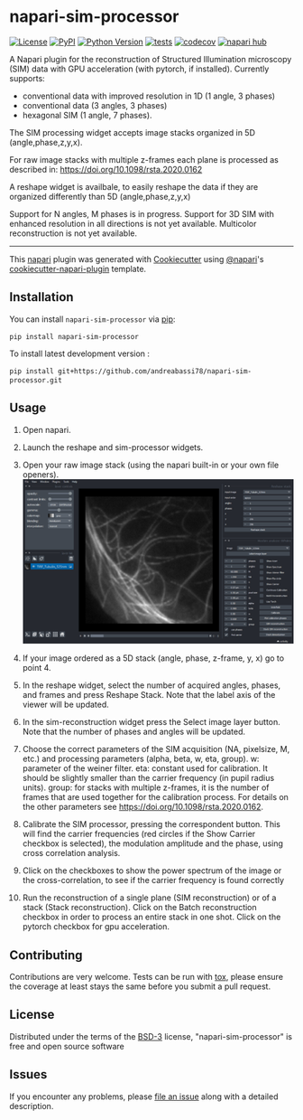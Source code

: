 # napari-sim-processor

[![License](https://img.shields.io/pypi/l/napari-sim-processor.svg?color=green)](https://github.com/andreabassi78/napari-sim-processor/raw/main/LICENSE)
[![PyPI](https://img.shields.io/pypi/v/napari-sim-processor.svg?color=green)](https://pypi.org/project/napari-sim-processor)
[![Python Version](https://img.shields.io/pypi/pyversions/napari-sim-processor.svg?color=green)](https://python.org)
[![tests](https://github.com/andreabassi78/napari-sim-processor/workflows/tests/badge.svg)](https://github.com/andreabassi78/napari-sim-processor/actions)
[![codecov](https://codecov.io/gh/andreabassi78/napari-sim-processor/branch/main/graph/badge.svg)](https://codecov.io/gh/andreabassi78/napari-sim-processor)
[![napari hub](https://img.shields.io/endpoint?url=https://api.napari-hub.org/shields/napari-sim-processor)](https://napari-hub.org/plugins/napari-sim-processor)

A Napari plugin for the reconstruction of Structured Illumination microscopy (SIM) data with GPU acceleration (with pytorch, if installed).
Currently supports:    
   - conventional data with improved resolution in 1D (1 angle, 3 phases)
   - conventional data (3 angles, 3 phases)
   - hexagonal SIM (1 angle, 7 phases).

The SIM processing widget accepts image stacks organized in 5D (angle,phase,z,y,x).

For raw image stacks with multiple z-frames each plane is processed as described in:
	https://doi.org/10.1098/rsta.2020.0162
    
A reshape widget is availbale, to easily reshape the data if they are organized differently than 5D (angle,phase,z,y,x)
    
Support for N angles, M phases is in progress.
Support for 3D SIM with enhanced resolution in all directions is not yet available.
Multicolor reconstruction is not yet available.  

----------------------------------

This [napari] plugin was generated with [Cookiecutter] using [@napari]'s [cookiecutter-napari-plugin] template.

<!--
Don't miss the full getting started guide to set up your new package:
https://github.com/napari/cookiecutter-napari-plugin#getting-started

and review the napari docs for plugin developers:
https://napari.org/plugins/index.html
-->

## Installation

You can install `napari-sim-processor` via [pip]:

    pip install napari-sim-processor


To install latest development version :

    pip install git+https://github.com/andreabassi78/napari-sim-processor.git


## Usage

1) Open napari. 

2) Launch the reshape and sim-processor widgets.

3) Open your raw image stack (using the napari built-in or your own file openers).
![raw](https://github.com/andreabassi78/napari-sim-processor/blob/main/images/Picture1.png)
4) If your image ordered as a 5D stack (angle, phase, z-frame, y, x) go to point 4. 

5) In the reshape widget, select the number of acquired angles, phases, and frames and press Reshape Stack. Note that the label axis of the viewer will be updated.

6) In the sim-reconstruction widget press the Select image layer button. Note that the number of phases and angles will be updated. 

7) Choose the correct parameters of the SIM acquisition (NA, pixelsize, M, etc.) and processing parameters (alpha, beta, w, eta, group).
	w: parameter of the weiner filter.
	eta: constant used for calibration. It should be slightly smaller than the carrier frequency (in pupil radius units). 
	group: for stacks with multiple z-frames, it is the number of frames that are used together for the calibration process.
	For details on the other parameters see https://doi.org/10.1098/rsta.2020.0162.

8) Calibrate the SIM processor, pressing the correspondent button. This will find the carrier frequencies (red circles if the Show Carrier checkbox is selected), the modulation amplitude and the phase, using cross correlation analysis.

9) Click on the checkboxes to show the power spectrum of the image or the cross-correlation, to see if the carrier frequency is found correctly

10) Run the reconstruction of a single plane (SIM reconstruction) or of a stack (Stack reconstruction). Click on the Batch reconstruction checkbox in order to process an entire stack in one shot. Click on the pytorch checkbox for gpu acceleration.

## Contributing

Contributions are very welcome. Tests can be run with [tox], please ensure
the coverage at least stays the same before you submit a pull request.

## License

Distributed under the terms of the [BSD-3] license,
"napari-sim-processor" is free and open source software

## Issues

If you encounter any problems, please [file an issue] along with a detailed description.

[napari]: https://github.com/napari/napari
[Cookiecutter]: https://github.com/audreyr/cookiecutter
[@napari]: https://github.com/napari
[MIT]: http://opensource.org/licenses/MIT
[BSD-3]: http://opensource.org/licenses/BSD-3-Clause
[GNU GPL v3.0]: http://www.gnu.org/licenses/gpl-3.0.txt
[GNU LGPL v3.0]: http://www.gnu.org/licenses/lgpl-3.0.txt
[Apache Software License 2.0]: http://www.apache.org/licenses/LICENSE-2.0
[Mozilla Public License 2.0]: https://www.mozilla.org/media/MPL/2.0/index.txt
[cookiecutter-napari-plugin]: https://github.com/napari/cookiecutter-napari-plugin

[file an issue]: https://github.com/andreabassi78/napari-sim-processor/issues

[napari]: https://github.com/napari/napari
[tox]: https://tox.readthedocs.io/en/latest/
[pip]: https://pypi.org/project/pip/
[PyPI]: https://pypi.org/
